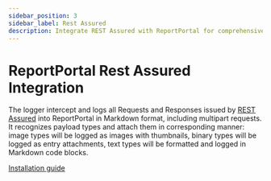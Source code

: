 ```yaml
---
sidebar_position: 3
sidebar_label: Rest Assured
description: Integrate REST Assured with ReportPortal for comprehensive test automation reporting tools and API testing request/response logging.
---
```


# ReportPortal Rest Assured Integration

The logger intercept and logs all Requests and Responses issued by [REST Assured](https://rest-assured.io/) into ReportPortal in Markdown format, including multipart
requests. It recognizes payload types and attach them in corresponding manner: image types will be logged as images with thumbnails, binary
types will be logged as entry attachments, text types will be formatted and logged in Markdown code blocks.

[Installation guide](https://github.com/reportportal/logger-java-rest-assured#readme)
